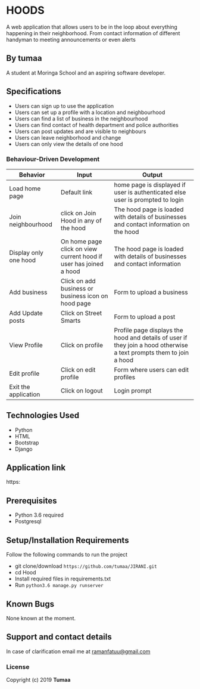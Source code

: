 # HOODS
A web application that allows users to be in the loop about everything happening in their neighborhood. From contact information of different handyman to meeting announcements or even alerts

## By tumaa
A student at Moringa School and an aspiring software developer.

## Specifications
* Users can sign up to use the application
* Users can set up a profile with a location and neighbourhood
* Users can find a list of business in the neighbourhood
* Users can find contact of health department and police authorities
* Users can post updates and are visible to neighbours
* Users can leave neighborhood and change
* Users can only view the details of one hood



### Behaviour-Driven Development
| Behavior            | Input                         | Output                        |
| ------------------- | ----------------------------- | ----------------------------- |
| Load home page | Default link | home page is displayed if user is authenticated else user is prompted to login |
| Join neighbourhood  | click on Join Hood in any of the hood  | The hood page is loaded with details of businesses and contact information on the hood |
| Display only one hood | On home page click on view current hood if user has joined a hood | The hood page is loaded with details of businesses and contact information|
| Add business | Click on add business or business icon on hood page | Form to upload a business|
| Add Update posts | Click on Street Smarts | Form to upload a post|
| View Profile | Click on profile | Profile page displays the hood and details of user if they join a hood otherwise a text prompts them to join a hood|
| Edit profile | Click on edit profile | Form where users can edit profiles|
| Exit the application | Click on logout | Login prompt |


## Technologies Used
* Python
* HTML
* Bootstrap
* Django

## Application link
https:

## Prerequisites
* Python 3.6 required
* Postgresql

## Setup/Installation Requirements
Follow the following commands to run the project
* git clone/download ```https://github.com/tumaa/JIRANI.git```
* cd Hood
* Install required files in requirements.txt
* Run ```python3.6 manage.py runserver```



## Known Bugs
None known at the moment.

## Support and contact details
In case of clarification email me at ramanfatuu@gmail.com

### License
Copyright (c) 2019 **Tumaa**
